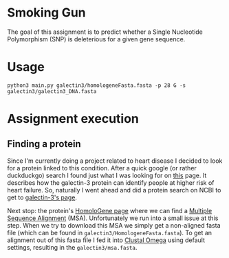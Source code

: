 # Smoking Gun
The goal of this assignment is to predict whether a Single Nucleotide Polymorphism (SNP) is deleterious for a given gene sequence.

# Usage
`python3 main.py galectin3/homologeneFasta.fasta -p 28 G -s galectin3/galectin3_DNA.fasta`

# Assignment execution
## Finding a protein
Since I'm currently doing a project related to heart disease I decided to look for a protein linked to this condition.
After a quick google (or rather duckduckgo) search I found just what I was looking for on [this](https://www.nih.gov/news-events/news-releases/protein-linked-increased-risk-heart-failure-death-older-adults) page.
It describes how the galectin-3 protein can identify people at higher risk of heart failure.
So, naturally I went ahead and did a protein search on NCBI to get to [galectin-3's page](https://www.ncbi.nlm.nih.gov/protein/NP_001183972.1). 

Next stop: the protein's [HomoloGene page](https://www.ncbi.nlm.nih.gov/homologene?LinkName=protein_homologene&from_uid=308081799) where we can find a [Multiple Sequence Alignment](https://www.ncbi.nlm.nih.gov/homologene?cmd=Retrieve&dopt=MultipleAlignment&list_uids=37608) (MSA).
Unfortunately we run into a small issue at this step. When we try to download this MSA we simply get a non-aligned fasta file (which can be found in `galectin3/HomologeneFasta.fasta`). 
To get an alignment out of this fasta file I fed it into [Clustal Omega](http://www.clustal.org/omega/) using default settings, resulting in the `galectin3/msa.fasta`.
